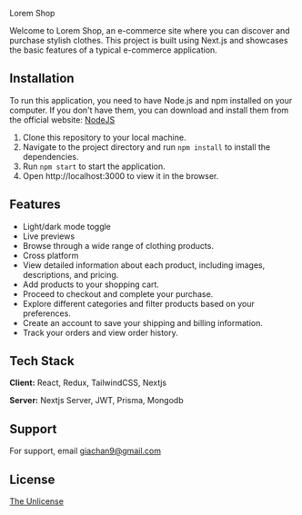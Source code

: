 Lorem Shop

Welcome to Lorem Shop, an e-commerce site where you can discover and purchase stylish clothes. This project is built using Next.js and showcases the basic features of a typical e-commerce application.

## Installation
To run this application, you need to have Node.js and npm installed on your computer. If you don't have them, you can download and install them from the official website: [NodeJS](https://nodejs.org/)

1. Clone this repository to your local machine.
2. Navigate to the project directory and run ```npm install``` to install the dependencies.
3. Run ```npm start``` to start the application.
4. Open http://localhost:3000 to view it in the browser.


## Features

- Light/dark mode toggle
- Live previews
- Browse through a wide range of clothing products.
- Cross platform
- View detailed information about each product, including images, descriptions, and pricing.
- Add products to your shopping cart.
- Proceed to checkout and complete your purchase.
- Explore different categories and filter products based on your preferences.
- Create an account to save your shipping and billing information.
- Track your orders and view order history.


## Tech Stack

**Client:** React, Redux, TailwindCSS, Nextjs

**Server:** Nextjs Server, JWT, Prisma, Mongodb
## Support

For support, email giachan9@gmail.com


## License

[The Unlicense](https://choosealicense.com/licenses/unlicense/)

